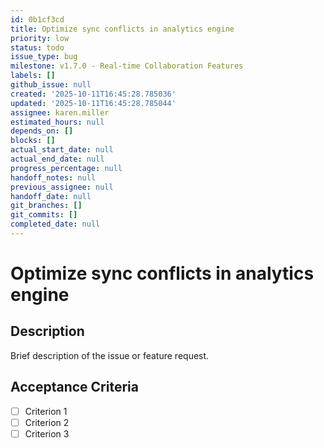 ```yaml
---
id: 0b1cf3cd
title: Optimize sync conflicts in analytics engine
priority: low
status: todo
issue_type: bug
milestone: v1.7.0 - Real-time Collaboration Features
labels: []
github_issue: null
created: '2025-10-11T16:45:28.785036'
updated: '2025-10-11T16:45:28.785044'
assignee: karen.miller
estimated_hours: null
depends_on: []
blocks: []
actual_start_date: null
actual_end_date: null
progress_percentage: null
handoff_notes: null
previous_assignee: null
handoff_date: null
git_branches: []
git_commits: []
completed_date: null
---
```


# Optimize sync conflicts in analytics engine

## Description

Brief description of the issue or feature request.

## Acceptance Criteria

- [ ] Criterion 1
- [ ] Criterion 2
- [ ] Criterion 3